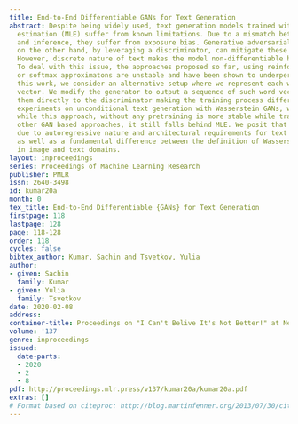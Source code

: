 ```yaml
---
title: End-to-End Differentiable GANs for Text Generation
abstract: Despite being widely used, text generation models trained with maximum likelihood
  estimation (MLE) suffer from known limitations. Due to a mismatch between training
  and inference, they suffer from exposure bias. Generative adversarial networks (GANs),
  on the other hand, by leveraging a discriminator, can mitigate these limitations.
  However, discrete nature of text makes the model non-differentiable hindering training.
  To deal with this issue, the approaches proposed so far, using reinforcement learning
  or softmax approximatons are unstable and have been shown to underperform MLE. In
  this work, we consider an alternative setup where we represent each word by a pretrained
  vector. We modify the generator to output a sequence of such word vectors and feed
  them directly to the discriminator making the training process differentiable. Through
  experiments on unconditional text generation with Wasserstein GANs, we find that
  while this approach, without any pretraining is more stable while training and outperforms
  other GAN based approaches, it still falls behind MLE. We posit that this gap is
  due to autoregressive nature and architectural requirements for text generation
  as well as a fundamental difference between the definition of Wasserstein distance
  in image and text domains.
layout: inproceedings
series: Proceedings of Machine Learning Research
publisher: PMLR
issn: 2640-3498
id: kumar20a
month: 0
tex_title: End-to-End Differentiable {GANs} for Text Generation
firstpage: 118
lastpage: 128
page: 118-128
order: 118
cycles: false
bibtex_author: Kumar, Sachin and Tsvetkov, Yulia
author:
- given: Sachin
  family: Kumar
- given: Yulia
  family: Tsvetkov
date: 2020-02-08
address: 
container-title: Proceedings on "I Can't Belive It's Not Better!" at NeurIPS Workshops
volume: '137'
genre: inproceedings
issued:
  date-parts:
  - 2020
  - 2
  - 8
pdf: http://proceedings.mlr.press/v137/kumar20a/kumar20a.pdf
extras: []
# Format based on citeproc: http://blog.martinfenner.org/2013/07/30/citeproc-yaml-for-bibliographies/
---
```

